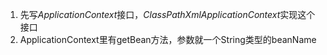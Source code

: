 1. 先写*ApplicationContext*接口，*ClassPathXmlApplicationContext*实现这个接口
2. ApplicationContext里有getBean方法，参数就一个String类型的beanName
  
